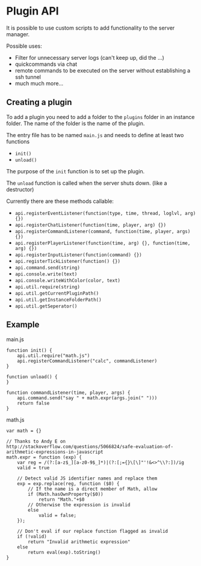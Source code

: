 Plugin API
==========

It is possible to use custom scripts to add functionality to the server manager.

Possible uses:
* Filter for unnecessary server logs (can't keep up, did the ...)
* quickcommands via chat
* remote commands to be executed on the server without establishing a ssh tunnel
* much much more...

Creating a plugin
-----------------

To add a plugin you need to add a folder to the `plugins` folder in an 
instance folder.
The name of the folder is the name of the plugin.

The entry file has to be named `main.js` and needs to define at least two 
functions
* `init()`
* `unload()`

The purpose of the `init` function is to set up the plugin.

The `unload` function is called when the server shuts down. (like a destructor)

Currently there are these methods callable:
* `api.registerEventListener(function(type, time, thread, loglvl, arg) {})`
* `api.registerChatListener(function(time, player, arg) {})`
* `api.registerCommandListener(command, function(time, player, args) {})`
* `api.registerPlayerListener(function(time, arg) {}, function(time, arg) {})`
* `api.registerInputListener(function(command) {})`
* `api.registerTickListener(function() {})`
* `api.command.send(string)`
* `api.console.write(text)`
* `api.console.writeWithColor(color, text)`
* `api.util.require(string)`
* `api.util.getCurrentPluginPath()`
* `api.util.getInstanceFolderPath()`
* `api.util.getSeperator()`

Example
-------

main.js


    function init() {
        api.util.require("math.js")
        api.registerCommandListener("calc", commandListener)
    }

    function unload() {
    }

    function commandListener(time, player, args) {
        api.command.send("say " + math.expr(args.join(" ")))
        return false
    }
        
math.js

	var math = {}
	
	// Thanks to Andy E on http://stackoverflow.com/questions/5066824/safe-evaluation-of-arithmetic-expressions-in-javascript
	math.expr = function (exp) {
		var reg = /(?:[a-z$_][a-z0-9$_]*)|(?:[;={}\[\]"'!&<>^\\?:])/ig
		valid = true
		
		// Detect valid JS identifier names and replace them
		exp = exp.replace(reg, function ($0) {
			// If the name is a direct member of Math, allow
			if (Math.hasOwnProperty($0))
				return "Math."+$0
			// Otherwise the expression is invalid
			else
				valid = false;
		});
		
		// Don't eval if our replace function flagged as invalid
		if (!valid)
			return "Invalid arithmetic expression"
		else
			return eval(exp).toString()
	}
